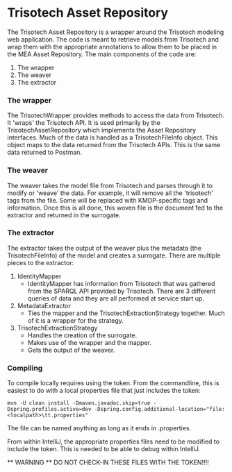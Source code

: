# Trisotech Asset Repository

The Trisotech Asset Repository is a wrapper around the Trisotech modeling web application.
The code is meant to retrieve models from Trisotech and wrap them with the appropriate annotations to allow them to be placed in the MEA Asset Repository.
The main components of the code are:
1. The wrapper
2. The weaver
3. The extractor

### The wrapper

The TrisotechWrapper provides methods to access the data from Trisotech. It 'wraps' the Trisotech API.
It is used primarily by the TrisotechAssetRepository which implements the Asset Repository interfaces.
Much of the data is handled as a TrisotechFileInfo object. This object maps to the data returned from the Trisotech APIs.
This is the same data returned to Postman.

### The weaver

The weaver takes the model file from Trisotech and parses through it to modify or 'weave' the data.
For example, it will remove all the 'trisotech' tags from the file.
Some will be replaced with KMDP-specific tags and information.
Once this is all done, this woven file is the document fed to the extractor and returned in the surrogate.

### The extractor

The extractor takes the output of the weaver plus the metadata (the TrisotechFileInfo) of the model and creates a surrogate.
There are multiple pieces to the extractor:
1. IdentityMapper
    * IdentityMapper has information from Trisotech that was gathered from the SPARQL API provided by Trisotech. There are 3 different queries of data and they are all performed at service start up.
2. MetadataExtractor
    * Ties the mapper and the TrisotechExtractionStrategy together. Much of it is a wrapper for the strategy.
3. TrisotechExtractionStrategy
    * Handles the creation of the surrogate.
    * Makes use of the wrapper and the mapper.
    * Gets the output of the weaver.
    

### Compiling

To compile locally requires using the token. From the commandline, this is easiest to do with a local properties file that just includes the token:

`mvn -U clean install -Dmaven.javadoc.skip=true -Dspring.profiles.active=dev -Dspring.config.additional-location="file:<localpath>\tt.properties"`

The file can be named anything as long as it ends in .properties.

From within IntelliJ, the appropriate properties files need to be modified to include the token.
This is needed to be able to debug within IntelliJ.
 
** WARNING **
DO NOT CHECK-IN THESE FILES WITH THE TOKEN!!!!
